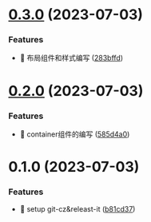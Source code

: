 

# [0.3.0](https://github.com/Gu1st/element-study/compare/0.2.0...0.3.0) (2023-07-03)


### Features

* 🎸 布局组件和样式编写 ([283bffd](https://github.com/Gu1st/element-study/commit/283bffd2e9cbbffecf0dc61a4c7a2a7e2ee982eb))

# [0.2.0](https://github.com/Gu1st/element-study/compare/0.1.0...0.2.0) (2023-07-03)


### Features

* 🎸 container组件的编写 ([585d4a0](https://github.com/Gu1st/element-study/commit/585d4a0598f93b38a86283c41eb2b9626eba51cd))

# 0.1.0 (2023-07-03)


### Features

* 🎸 setup git-cz&releast-it ([b81cd37](https://github.com/Gu1st/element-study/commit/b81cd37fc6a4bc9b16a68c2072f64355fdb7f7f1))